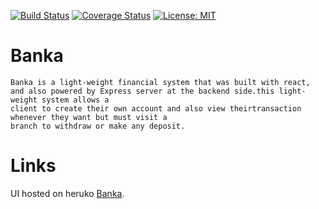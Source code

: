 
[![Build Status](https://travis-ci.org/Nennyfills/Banka_on_react.svg?branch=develop)](https://travis-ci.org/Nennyfills/Banka_on_react)
[![Coverage Status](https://coveralls.io/repos/github/Nennyfills/Banka_on_react/badge.svg?branch=develop)](https://coveralls.io/github/Nennyfills/Banka_on_react?branch=develop)
 [![License: MIT](https://img.shields.io/badge/License-MIT-yellow.svg)](https://opensource.org/licenses/MIT)
# Banka
    Banka is a light-weight financial system that was built with react, and also powered by Express server at the backend side.this light-weight system allows a 
    client to create their own account and also view theirtransaction whenever they want but must visit a 
    branch to withdraw or make any deposit.

# Links

UI hosted on heruko [Banka](https://banka-on-react.herokuapp.com/).
